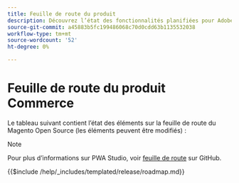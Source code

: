 ```yaml
---
title: Feuille de route du produit
description: Découvrez l’état des fonctionnalités planifiées pour Adobe Commerce.
source-git-commit: a45883b5fc199486068c70d0cdd63b1135532038
workflow-type: tm+mt
source-wordcount: '52'
ht-degree: 0%

---
```



# Feuille de route du produit Commerce

Le tableau suivant contient l’état des éléments sur la feuille de route du Magento Open Source (les éléments peuvent être modifiés) :

>[!NOTE]
>
>Pour plus d’informations sur PWA Studio, voir [feuille de route](https://github.com/magento/pwa-studio/wiki/Roadmap) sur GitHub.

{{$include /help/_includes/templated/release/roadmap.md}}
